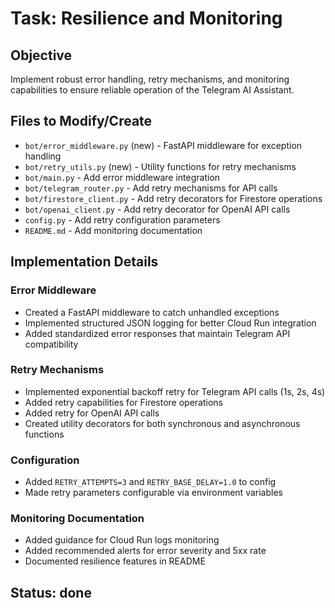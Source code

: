 # Task: Resilience and Monitoring

## Objective
Implement robust error handling, retry mechanisms, and monitoring capabilities to ensure reliable operation of the Telegram AI Assistant.

## Files to Modify/Create
- `bot/error_middleware.py` (new) - FastAPI middleware for exception handling
- `bot/retry_utils.py` (new) - Utility functions for retry mechanisms
- `bot/main.py` - Add error middleware integration
- `bot/telegram_router.py` - Add retry mechanisms for API calls
- `bot/firestore_client.py` - Add retry decorators for Firestore operations
- `bot/openai_client.py` - Add retry decorator for OpenAI API calls
- `config.py` - Add retry configuration parameters
- `README.md` - Add monitoring documentation

## Implementation Details

### Error Middleware
- Created a FastAPI middleware to catch unhandled exceptions
- Implemented structured JSON logging for better Cloud Run integration
- Added standardized error responses that maintain Telegram API compatibility

### Retry Mechanisms
- Implemented exponential backoff retry for Telegram API calls (1s, 2s, 4s)
- Added retry capabilities for Firestore operations
- Added retry for OpenAI API calls
- Created utility decorators for both synchronous and asynchronous functions

### Configuration
- Added `RETRY_ATTEMPTS=3` and `RETRY_BASE_DELAY=1.0` to config
- Made retry parameters configurable via environment variables

### Monitoring Documentation
- Added guidance for Cloud Run logs monitoring
- Added recommended alerts for error severity and 5xx rate
- Documented resilience features in README

## Status: done 